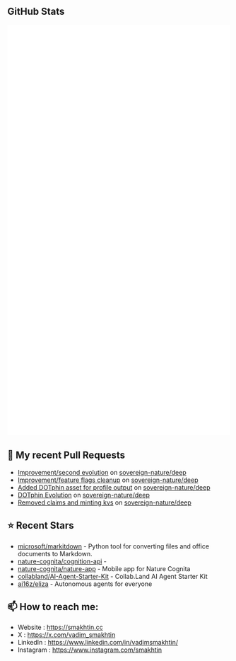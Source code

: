 ## GitHub Stats

<p align="left"><img src="https://raw.githubusercontent.com/smakhtin/smakhtin/main/github-metrics.svg" /></p>

## 🔨 My recent Pull Requests

- [Improvement/second evolution](https://github.com/sovereign-nature/deep/pull/1913) on [sovereign-nature/deep](https://github.com/sovereign-nature/deep)
- [Improvement/feature flags cleanup](https://github.com/sovereign-nature/deep/pull/1908) on [sovereign-nature/deep](https://github.com/sovereign-nature/deep)
- [Added DOTphin asset for profile output](https://github.com/sovereign-nature/deep/pull/1907) on [sovereign-nature/deep](https://github.com/sovereign-nature/deep)
- [DOTphin Evolution](https://github.com/sovereign-nature/deep/pull/1902) on [sovereign-nature/deep](https://github.com/sovereign-nature/deep)
- [Removed claims and minting kvs](https://github.com/sovereign-nature/deep/pull/1889) on [sovereign-nature/deep](https://github.com/sovereign-nature/deep)
## ⭐ Recent Stars

- [microsoft/markitdown](https://github.com/microsoft/markitdown) - Python tool for converting files and office documents to Markdown.
- [nature-cognita/cognition-api](https://github.com/nature-cognita/cognition-api) - 
- [nature-cognita/nature-app](https://github.com/nature-cognita/nature-app) - Mobile app for Nature Cognita
- [collabland/AI-Agent-Starter-Kit](https://github.com/collabland/AI-Agent-Starter-Kit) - Collab.Land AI Agent Starter Kit
- [ai16z/eliza](https://github.com/ai16z/eliza) - Autonomous agents for everyone
## 📫 How to reach me:
  - Website   : <https://smakhtin.cc>
  - X   : <https://x.com/vadim_smakhtin>
  - LinkedIn   : <https://www.linkedin.com/in/vadimsmakhtin/>
  - Instagram    : <https://www.instagram.com/smakhtin>

